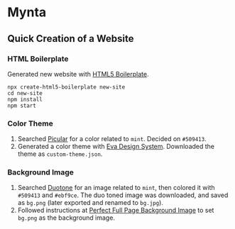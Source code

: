 # Mynta

## Quick Creation of a Website

### HTML Boilerplate

Generated new website with [HTML5 Boilerplate](https://github.com/h5bp/html5-boilerplate).

```
npx create-html5-boilerplate new-site
cd new-site
npm install
npm start
```

### Color Theme

1. Searched [Picular](https://picular.co) for a color related to `mint`. Decided on `#509413`.
2. Generated a color theme with [Eva Design System](https://colors.eva.design/). Downloaded the theme as `custom-theme.json`.

### Background Image

1. Searched [Duotone](https://duotone.shapefactory.co/) for an image related to `mint`, then colored it with `#509413` and `#ebf9ce`. The duo toned image was downloaded, and saved as `bg.png` (later exported and renamed to `bg.jpg`).
2. Followed instructions at [Perfect Full Page Background Image](https://css-tricks.com/perfect-full-page-background-image/) to set `bg.png` as the background image.
